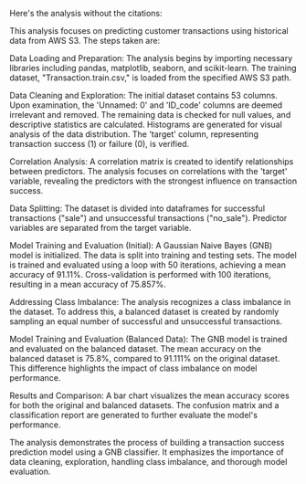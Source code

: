Here's the analysis without the citations:

This analysis focuses on predicting customer transactions using historical data from AWS S3. The steps taken are:

Data Loading and Preparation: The analysis begins by importing necessary libraries including pandas, matplotlib, seaborn, and scikit-learn. The training dataset, "Transaction.train.csv," is loaded from the specified AWS S3 path.

Data Cleaning and Exploration: The initial dataset contains 53 columns. Upon examination, the 'Unnamed: 0' and 'ID_code' columns are deemed irrelevant and removed. The remaining data is checked for null values, and descriptive statistics are calculated. Histograms are generated for visual analysis of the data distribution. The 'target' column, representing transaction success (1) or failure (0), is verified.

Correlation Analysis: A correlation matrix is created to identify relationships between predictors. The analysis focuses on correlations with the 'target' variable, revealing the predictors with the strongest influence on transaction success.

Data Splitting: The dataset is divided into dataframes for successful transactions ("sale") and unsuccessful transactions ("no_sale"). Predictor variables are separated from the target variable.

Model Training and Evaluation (Initial): A Gaussian Naive Bayes (GNB) model is initialized. The data is split into training and testing sets. The model is trained and evaluated using a loop with 50 iterations, achieving a mean accuracy of 91.11%. Cross-validation is performed with 100 iterations, resulting in a mean accuracy of 75.857%.

Addressing Class Imbalance: The analysis recognizes a class imbalance in the dataset. To address this, a balanced dataset is created by randomly sampling an equal number of successful and unsuccessful transactions.

Model Training and Evaluation (Balanced Data): The GNB model is trained and evaluated on the balanced dataset. The mean accuracy on the balanced dataset is 75.8%, compared to 91.111% on the original dataset. This difference highlights the impact of class imbalance on model performance.

Results and Comparison: A bar chart visualizes the mean accuracy scores for both the original and balanced datasets. The confusion matrix and a classification report are generated to further evaluate the model's performance.

The analysis demonstrates the process of building a transaction success prediction model using a GNB classifier. It emphasizes the importance of data cleaning, exploration, handling class imbalance, and thorough model evaluation.
